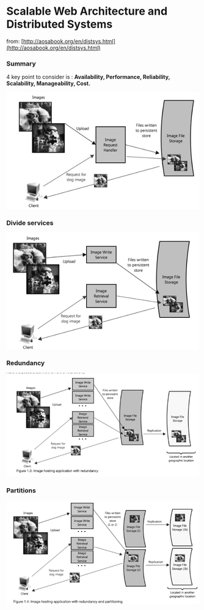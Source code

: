 # Scalable Web Architecture and Distributed Systems

from: [http://aosabook.org/en/distsys.html](http://aosabook.org/en/distsys.html)

###

### Summary

4 key point to consider is : **Availability, Performance, Reliability, Scalability, Manageability, Cost.**



![](<.gitbook/assets/image (9) (1).png>)

### Divide services

![](<.gitbook/assets/image (6) (1).png>)

### Redundancy



![](.gitbook/assets/image.png)









### Partitions

![](<.gitbook/assets/image (5).png>)














